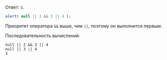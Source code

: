 Ответ: `3`.

```js run
alert( null || 2 && 3 || 4 );
```

Приоритет оператора  `&&` выше, чем `||`, поэтому он выполнится первым.

Последовательность вычислений:
```
null || 2 && 3 || 4
null || 3 || 4
3
```

